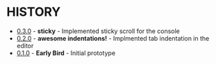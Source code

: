 HISTORY
=======

+ [0.3.0](2ebb40a) - **sticky** - Implemented sticky scroll for the console
+ [0.2.0](eae25b4) - **awesome indentations!** - Implmented tab indentation in the editor
+ [0.1.0](https://github.com/dotnetCarpenter/small-ide/commit/37bd391d3904a72739ad910642b9c8cb57367645) - **Early Bird** - Initial prototype